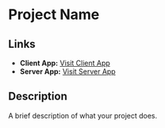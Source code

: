 # Project Name

## Links

- **Client App:** [Visit Client App](https://rina-full-web.netlify.app)
- **Server App:** [Visit Server App](https://rina-full-web.vercel.app/)

## Description

A brief description of what your project does.
